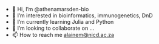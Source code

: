 - 👋 Hi, I’m @athenamarsden-bio
- 👀 I’m interested in bioinformatics, immunogenetics, DnD
- 🌱 I’m currently learning Julia and Python
- 💞️ I’m looking to collaborate on ...
- 📫 How to reach me alainem@nicd.ac.za

<!---
athenamarsden-bio/athenamarsden-bio is a ✨ special ✨ repository because its `README.md` (this file) appears on your GitHub profile.
You can click the Preview link to take a look at your changes.
--->
